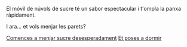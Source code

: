 El móvil de núvols de sucre té un sabor espectacular i t'ompla la panxa ràpidament.

I ara... et vols menjar les parets?

[Comences a menjar sucre desesperadament](../../menjar/menjar.md)
[Et poses a dormir](../../dormir/dormir.md)